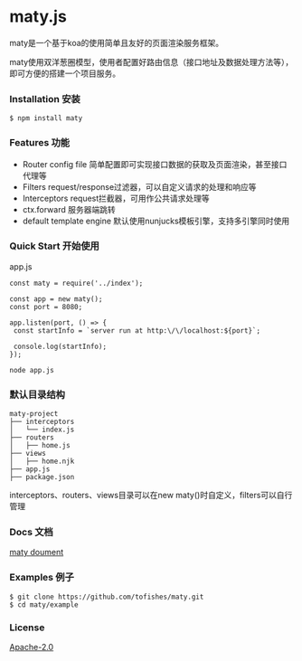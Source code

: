 # maty.js

maty是一个基于koa的使用简单且友好的页面渲染服务框架。

maty使用双洋葱圈模型，使用者配置好路由信息（接口地址及数据处理方法等），即可方便的搭建一个项目服务。

### Installation 安装

`$ npm install maty`

### Features 功能
* Router config file 简单配置即可实现接口数据的获取及页面渲染，甚至接口代理等
* Filters request/response过滤器，可以自定义请求的处理和响应等
* Interceptors request拦截器，可用作公共请求处理等
* ctx.forward 服务器端跳转
* default template engine 默认使用nunjucks模板引擎，支持多引擎同时使用

### Quick Start 开始使用
app.js

```
const maty = require('../index');

const app = new maty();
const port = 8080;

app.listen(port, () => {
 const startInfo = `server run at http:\/\/localhost:${port}`;

 console.log(startInfo);
});
```

```
node app.js
```
### 默认目录结构

```
maty-project
├── interceptors
│   └── index.js
├── routers
│   ├── home.js
├── views
│   ├── home.njk
├── app.js
├── package.json
```

interceptors、routers、views目录可以在new maty()时自定义，filters可以自行管理

### Docs 文档

[maty doument](https://tofishes.gitbooks.io/maty/content/)

### Examples 例子

```
$ git clone https://github.com/tofishes/maty.git
$ cd maty/example
```

### License

[Apache-2.0](https://github.com/tofishes/maty/blob/master/LICENSE)
